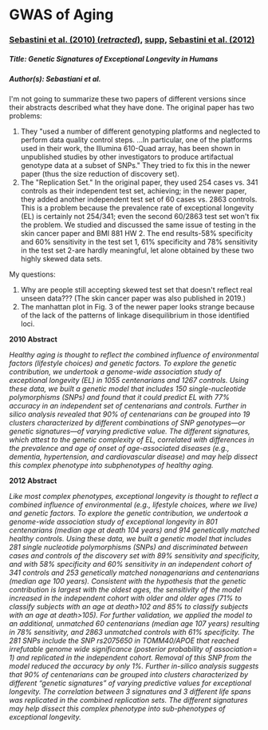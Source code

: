 # GWAS of Aging

### [Sebastini et al. (2010) (*retracted*)](https://doi.org/10.1126/science.1190532), [supp](https://science.sciencemag.org/content/suppl/2010/06/30/science.1190532.DC1), [Sebastini et al. (2012)](https://doi.org/10.1371/journal.pone.0029848)

##### Title: Genetic Signatures of Exceptional Longevity in Humans

##### Author(s): Sebastiani et al.

I'm not going to summarize these two papers of different versions since their abstracts described what they have done. The original paper has two problems: 

1. They "used a number of different genotyping platforms and neglected to perform data quality control steps. ...In particular, one of the platforms used in their work, the Illumina 610-Quad array, has been shown in unpublished studies by other investigators to produce artifactual genotype data at a subset of SNPs." They tried to fix this in the newer paper (thus the size reduction of discovery set). 
2. The "Replication Set." In the original paper, they used 254 cases vs. 341 controls as their independent test set, achieving; in the newer paper, they added another independent test set of 60 cases vs. 2863 controls. This is a problem because the prevalence rate of exceptional longevity (EL) is certainly not 254/341; even the second 60/2863 test set won't fix the problem. We studied and discussed the same issue of testing in the skin cancer paper and BMI 881 HW 2. The end results-58% specificity and 60% sensitivity in the test set 1, 61% specificity and  78% sensitivity in the test set 2-are hardly meaningful, let alone obtained by these two highly skewed data sets.

My questions:

1. Why are people still accepting skewed test set that doesn't reflect real unseen data??? (The skin cancer paper was also published in 2019.)
2. The manhattan plot in Fig. 3 of the newer paper looks strange because of the lack of the patterns of linkage disequilibrium in those identified loci.

**2010 Abstract** 

*Healthy aging is thought to reflect the combined influence of environmental factors (lifestyle choices) and genetic factors. To explore the genetic contribution, we undertook a genome-wide association study of exceptional longevity (EL) in 1055 centenarians and 1267 controls. Using these data, we built a genetic model that includes 150 single-nucleotide polymorphisms (SNPs) and found that it could predict EL with 77% accuracy in an independent set of centenarians and controls. Further in silico analysis revealed that 90% of centenarians can be grouped into 19 clusters characterized by different combinations of SNP genotypes—or genetic signatures—of varying predictive value. The different signatures, which attest to the genetic complexity of EL, correlated with differences in the prevalence and age of onset of age-associated diseases (e.g., dementia, hypertension, and cardiovascular disease) and may help dissect this complex phenotype into subphenotypes of healthy aging.*

**2012 Abstract** 

*Like most complex phenotypes, exceptional longevity is thought to reflect a combined influence of environmental (e.g., lifestyle choices, where we live) and genetic factors. To explore the genetic contribution, we undertook a genome-wide association study of exceptional longevity in 801 centenarians (median age at death 104 years) and 914 genetically matched healthy controls. Using these data, we built a genetic model that includes 281 single nucleotide polymorphisms (SNPs) and discriminated between cases and controls of the discovery set with 89% sensitivity and specificity, and with 58% specificity and 60% sensitivity in an independent cohort of 341 controls and 253 genetically matched nonagenarians and centenarians (median age 100 years). Consistent with the hypothesis that the genetic contribution is largest with the oldest ages, the sensitivity of the model increased in the independent cohort with older and older ages (71% to classify subjects with an age at death>102 and 85% to classify subjects with an age at death>105). For further validation, we applied the model to an additional, unmatched 60 centenarians (median age 107 years) resulting in 78% sensitivity, and 2863 unmatched controls with 61% specificity. The 281 SNPs include the SNP rs2075650 in TOMM40/APOE that reached irrefutable genome wide significance (posterior probability of association = 1) and replicated in the independent cohort. Removal of this SNP from the model reduced the accuracy by only 1%. Further in-silico analysis suggests that 90% of centenarians can be grouped into clusters characterized by different “genetic signatures” of varying predictive values for exceptional longevity. The correlation between 3 signatures and 3 different life spans was replicated in the combined replication sets. The different signatures may help dissect this complex phenotype into sub-phenotypes of exceptional longevity.*





